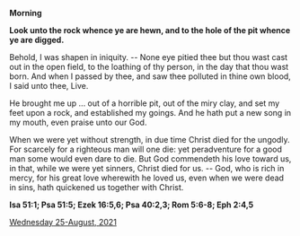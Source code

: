 **Morning**

**Look unto the rock whence ye are hewn, and to the hole of the pit whence ye are digged.**
 
Behold, I was shapen in iniquity. -- None eye pitied thee but thou wast cast out in the open field, to the loathing of thy person, in the day that thou wast born. And when I passed by thee, and saw thee polluted in thine own blood, I said unto thee, Live.
 
He brought me up ... out of a horrible pit, out of the miry clay, and set my feet upon a rock, and established my goings. And he hath put a new song in my mouth, even praise unto our God.
 
When we were yet without strength, in due time Christ died for the ungodly. For scarcely for a righteous man will one die: yet peradventure for a good man some would even dare to die. But God commendeth his love toward us, in that, while we were yet sinners, Christ died for us. -- God, who is rich in mercy, for his great love wherewith he loved us, even when we were dead in sins, hath quickened us together with Christ.  

**Isa 51:1; Psa 51:5; Ezek 16:5,6; Psa 40:2,3; Rom 5:6-8; Eph 2:4,5**

[Wednesday 25-August, 2021](https://t.me/daily_light)
